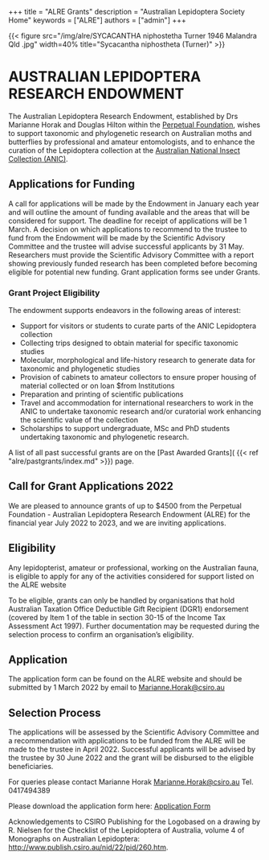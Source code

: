 +++
title = "ALRE Grants"
description = "Australian Lepidoptera Society Home"
keywords = ["ALRE"]
authors = ["admin"]
+++

{{< figure src="/img/alre/SYCACANTHA niphostetha Turner 1946 Malandra Qld .jpg" width=40% title="Sycacantha niphostheta (Turner)"  >}}

# AUSTRALIAN LEPIDOPTERA RESEARCH ENDOWMENT 

The Australian Lepidoptera Research Endowment, established by Drs Marianne Horak and Douglas Hilton within the [Perpetual Foundation](https://www.perpetual.com.au/), wishes to support taxonomic and phylogenetic research on Australian moths and butterflies by professional and amateur entomologists, and to enhance the curation of the Lepidoptera collection at the [Australian National Insect Collection (ANIC)](https://www.csiro.au/en/about/facilities-collections/collections/anic). 
 

## Applications for Funding

A call for applications will be made by the Endowment in January each year and will outline the amount of funding available and the areas that will be considered for support. The deadline for receipt of applications will be 1 March. A decision on which applications to recommend to the trustee to fund from the Endowment will be made by the Scientific Advisory Committee and the trustee will advise successful applicants by 31 May. Researchers must provide the Scientific Advisory Committee with a report showing previously funded research has been completed before becoming eligible for potential new funding. Grant application forms see under Grants. 

### Grant Project Eligibility
The endowment supports endeavors in the following areas of interest:


* Support for visitors or students to curate parts of the ANIC Lepidoptera collection
* Collecting trips designed to obtain material for specific taxonomic studies
* Molecular, morphological and life-history research to generate data for taxonomic and phylogenetic studies
* Provision of cabinets to amateur collectors to ensure proper housing of material collected or on loan $from Institutions
* Preparation and printing of scientific publications
* Travel and accommodation for international researchers to work in the ANIC to undertake taxonomic research and/or curatorial work enhancing the scientific value of the collection
* Scholarships to support undergraduate, MSc and PhD students undertaking taxonomic and phylogenetic research.

A list of all past successful grants are on the [Past Awarded Grants]( {{< ref "alre/pastgrants/index.md" >}}) page. 

## Call for Grant Applications 2022

We are pleased to announce grants of up to $4500 from the Perpetual Foundation - Australian Lepidoptera Research Endowment (ALRE) for the financial year July 2022 to 2023, and we are inviting applications.​

## Eligibility

Any lepidopterist, amateur or professional, working on the Australian fauna, is eligible to apply for any of the activities considered for support listed on the ALRE website

<!-- http://www.australianlepidopteraendowment.com/ -->

To be eligible, grants can only be handled by organisations that hold Australian Taxation Office Deductible Gift Recipient (DGR1) endorsement (covered by Item 1 of the table in section 30-15 of the Income Tax Assessment Act 1997). Further documentation may be requested during the selection process to confirm an organisation’s eligibility.
​
## ​Application
The application form can be found on the ALRE website and should be submitted by 1 March 2022 by email to Marianne.Horak@csiro.au

## Selection Process
 
The applications will be assessed by the Scientific Advisory Committee and a recommendation with applications to be funded from the ALRE will be made to the trustee in April 2022. Successful applicants will be advised by the trustee by 30 June 2022 and the grant will be disbursed to the eligible beneficiaries.

For queries please contact Marianne Horak Marianne.Horak@csiro.au  Tel. 0417494389 

Please download the application form here: [Application Form ](https://drive.google.com/file/d/1Gg6Whnp2kmfPY69AFhJsxGBWM0ZAc79P/view?usp=sharing)


Acknowledgements to CSIRO Publishing for the Logobased on a drawing by R. Nielsen for the Checklist of the Lepidoptera of Australia, volume 4 of Monographs on Australian Lepidoptera: http://www.publish.csiro.au/nid/22/pid/260.htm.